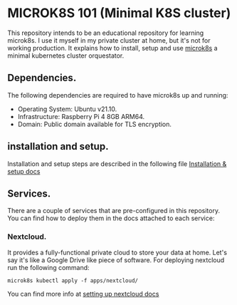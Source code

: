 # MICROK8S 101 (Minimal K8S cluster)

This repository intends to be an educational repository for learning microk8s. I use it myself in my private cluster at home, but it's not for working production. It explains how to install, setup and use [microk8s](https://microk8s.io/) a minimal kubernetes cluster orquestator.

## Dependencies.

The following dependencies are required to have microk8s up and running:

- Operating System: Ubuntu v21.10.
- Infrastructure: Raspberry Pi 4 8GB ARM64.
- Domain: Public domain available for TLS encryption.

## installation and setup.

Installation and setup steps are described in the following file [Installation & setup docs](https://github.com/hector-medina/microk8s-101/blob/main/docs/1.%20Installation%20and%20setup.md)

## Services.

There are a couple of services that are pre-configured in this repository. You can find how to deploy them in the docs attached to each service:

### Nextcloud.

It provides a fully-functional private cloud to store your data at home. Let's say it's like a Google Drive like piece of software. For deploying nextcloud run the following command:

```
microk8s kubectl apply -f apps/nextcloud/
```

You can find more info at [setting up nextcloud docs](https://github.com/hector-medina/microk8s-101/blob/main/docs/2.%20Nextcloud.md)
